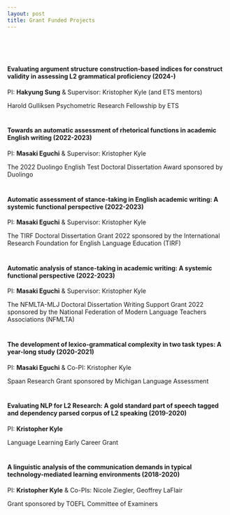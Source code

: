 ```yaml
---
layout: post
title: Grant Funded Projects
---
```


<h4 style="padding-top: 60px;">Evaluating argument structure construction-based indices for construct validity in assessing L2 grammatical proficiency (2024-)</h4>
<p>PI: <strong>Hakyung Sung</strong> & Supervisor: Kristopher Kyle (and ETS mentors)</p>
<p>Harold Gulliksen Psychometric Research Fellowship by ETS</p>

<h4 style="padding-top: 20px;">Towards an automatic assessment of rhetorical functions in academic English writing (2022-2023)</h4>
<p>PI: <strong>Masaki Eguchi</strong> & Supervisor: Kristopher Kyle</p>
<p>The 2022 Duolingo English Test Doctoral Dissertation Award sponsored by Duolingo</p>

<h4 style="padding-top: 20px;">Automatic assessment of stance-taking in English academic writing: A systemic functional perspective (2022-2023)</h4>
<p>PI: <strong>Masaki Eguchi</strong> & Supervisor: Kristopher Kyle</p>
<p>The TIRF Doctoral Dissertation Grant 2022 sponsored by the International Research Foundation for English Language Education (TIRF)</p>

<h4 style="padding-top: 20px;">Automatic analysis of stance-taking in academic writing: A systemic functional perspective (2022-2023)</h4>
<p>PI: <strong>Masaki Eguchi</strong> & Supervisor: Kristopher Kyle</p>
<p>The NFMLTA-MLJ Doctoral Dissertation Writing Support Grant 2022 sponsored by the National Federation of Modern Language Teachers Associations (NFMLTA)</p>

<h4 style="padding-top: 20px;">The development of lexico-grammatical complexity in two task types: A year-long study (2020-2021)</h4>
<p>PI: <strong>Masaki Eguchi</strong> & Co-PI: Kristopher Kyle</p>
<p>Spaan Research Grant sponsored by Michigan Language Assessment</p>

<h4 style="padding-top: 20px;">Evaluating NLP for L2 Research: A gold standard part of speech tagged and dependency parsed corpus of L2 speaking (2019-2020)</h4>
<p>PI: <strong>Kristopher Kyle</strong></p>
<p>Language Learning Early Career Grant</p>

<h4 style="padding-top: 20px;">A linguistic analysis of the communication demands in typical technology-mediated learning environments (2018-2020)</h4>
<p>PI: <strong>Kristopher Kyle</strong> & Co-PIs: Nicole Ziegler, Geoffrey LaFlair</p>
<p>Grant sponsored by TOEFL Committee of Examiners</p>


